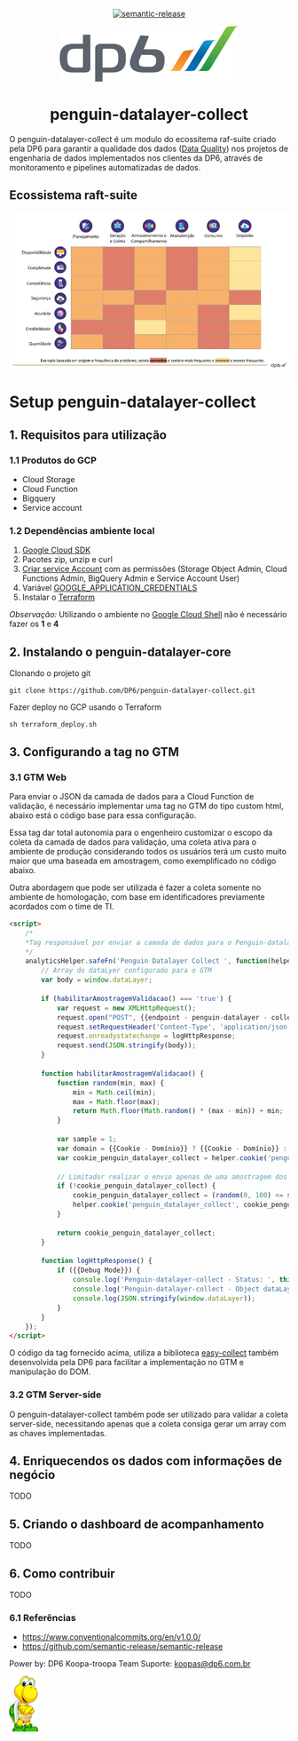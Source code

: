 
<p align="center">
  <a href="#badge">
    <img alt="semantic-release" src="https://img.shields.io/badge/%20%20%F0%9F%93%A6%F0%9F%9A%80-semantic--release-e10079.svg">
  </a>
</p>
<div align="center">
<img src="https://raw.githubusercontent.com/DP6/penguin-datalayer-collect/master/docs/dist/logo-dp6-cor.png" height="100" />

# penguin-datalayer-collect
</div>

O penguin-datalayer-collect é um modulo do ecossitema raf-suite criado pela DP6 para garantir a qualidade dos dados ([Data Quality](https://en.wikipedia.org/wiki/Data_quality)) nos projetos de engenharia de dados implementados nos clientes da DP6, através de monitoramento e pipelines automatizadas de dados.

## Ecossistema raft-suite
![DP6](https://raw.githubusercontent.com/DP6/penguin-datalayer-collect/master/docs/dist/abrangencia-ecossistema-raft-suite.jpg)


# Setup penguin-datalayer-collect

## 1. Requisitos para utilização
### 1.1 Produtos do GCP
* Cloud Storage
* Cloud Function
* Bigquery
* Service account

### 1.2 Dependências ambiente local
1. [Google Cloud SDK ](https://cloud.google.com/sdk/docs/install?hl=pt-br)
2. Pacotes zip, unzip e curl
3. [Criar service Account](https://cloud.google.com/iam/docs/creating-managing-service-accounts) com as permissões (Storage Object Admin, Cloud Functions Admin, BigQuery Admin e Service Account User)
4. Variável [GOOGLE_APPLICATION_CREDENTIALS](https://cloud.google.com/docs/authentication/getting-started#setting_the_environment_variable)
5. Instalar o [Terraform](https://www.terraform.io/downloads.html)

*Observação:* Utilizando o ambiente no [Google Cloud Shell](https://cloud.google.com/shell/docs) não é necessário fazer os **1** e **4**

## 2. Instalando o penguin-datalayer-core
Clonando o projeto git
```console
git clone https://github.com/DP6/penguin-datalayer-collect.git
```

Fazer deploy no GCP usando o Terraform
```console
sh terraform_deploy.sh
```

## 3. Configurando a tag no GTM
### 3.1 GTM Web
Para enviar o JSON da camada de dados para a Cloud Function de validação, é necessário implementar uma tag no GTM do tipo custom html, abaixo está o código base para essa configuração.

Essa tag dar total autonomia para o engenheiro customizar o escopo da coleta da camada de dados para validação, uma coleta ativa para o ambiente de produção considerando todos os usuários terá um custo muito maior que uma baseada em amostragem, como exemplificado no código abaixo.

Outra abordagem que pode ser utilizada é fazer a coleta somente no ambiente de homologação, com base em identificadores previamente acordados com o time de TI.

```html
<script>
	/*
	*Tag responsável por enviar a camada de dados para o Penguin-datalayer-collect
	*/
	analyticsHelper.safeFn('Penguin Datalayer Collect ', function(helper){
		// Array do dataLyer configurado para o GTM
		var body = window.dataLayer;

		if (habilitarAmostragemValidacao() === 'true') {
			var request = new XMLHttpRequest();
			request.open("POST", {{endpoint - penguin-datalayer - collect}} + "?schema="+ {{schema}} , true); // Os dados de validação podem ser enriquecidos com dados de negocios enviados como queryString
			request.setRequestHeader('Content-Type', 'application/json');
			request.onreadystatechange = logHttpResponse;
			request.send(JSON.stringify(body));
		}

		function habilitarAmostragemValidacao() {
			function random(min, max) {
				min = Math.ceil(min);
				max = Math.floor(max);
				return Math.floor(Math.random() * (max - min)) + min;
			}

			var sample = 1;
			var domain = {{Cookie - Domínio}} ? {{Cookie - Domínio}} : 'auto';
			var cookie_penguin_datalayer_collect = helper.cookie('penguin_datalayer_collect');
			
			// Limitador realizar o envio apenas de uma amostragem dos usuários, assim é possível reduzir os custos de GCP, não deixando a tag ativas para todos os usuários.
			if (!cookie_penguin_datalayer_collect) {
				cookie_penguin_datalayer_collect = (random(0, 100) <= sample) ? 'true' : 'false';
				helper.cookie('penguin_datalayer_collect', cookie_penguin_datalayer_collect, {'exdays': 1, 'domain': domain});
			}

			return cookie_penguin_datalayer_collect;
		}

		function logHttpResponse() {
			if ({{Debug Mode}}) {
				console.log('Penguin-datalayer-collect - Status: ', this.status);
				console.log('Penguin-datalayer-collect - Object dataLayer:', window.dataLayer);
				console.log(JSON.stringify(window.dataLayer));
			}
		}
	});
</script>
```
O código da tag fornecido acima, utiliza a biblioteca [easy-collect](https://github.com/DP6/easy-collect) também desenvolvida pela DP6 para facilitar a implementação no GTM e manipulação do DOM.

### 3.2 GTM Server-side
O penguin-datalayer-collect também pode ser utilizado para validar a coleta server-side, necessitando apenas que a coleta consiga gerar um array com as chaves implementadas.

## 4. Enriquecendos os dados com informações de negócio 
TODO 

## 5. Criando o dashboard de acompanhamento
TODO

## 6. Como contribuir
TODO
### 6.1 Referências
* https://www.conventionalcommits.org/en/v1.0.0/
* https://github.com/semantic-release/semantic-release

Power by: DP6 Koopa-troopa Team
Suporte: koopas@dp6.com.br

<img src="https://raw.githubusercontent.com/DP6/penguin-datalayer-collect/master/docs/dist/koopa.png" height="100" />

